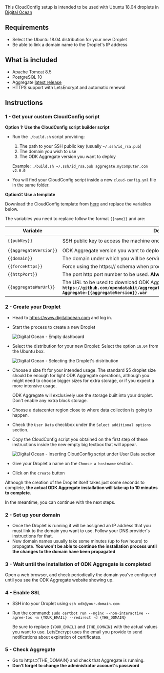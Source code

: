 This CloudConfig setup is intended to be used with Ubuntu 18.04 droplets in [Digital Ocean](https://cloud.digitalocean.com)

## Requirements

- Select the Ubuntu 18.04 distribution for your new Droplet
- Be able to link a domain name to the Droplet's IP address

## What is included

- Apache Tomcat 8.5
- PostgreSQL 10
- Aggregate [latest release](https://github.com/opendatakit/aggregate/releases)
- HTTPS support with LetsEncrypt and automatic renewal
  
## Instructions

### 1 - Get your custom CloudConfig script

**Option 1: Use the CloudConfig script builder script**

- Run the `./build.sh` script providing:
  1. The path to your SSH public key (usually `~/.ssh/id_rsa.pub`)
  2. The domain you wish to use 
  3. The ODK Aggregate version you want to deploy

  Example: `./build.sh ~/.ssh/id_rsa.pub aggregate.mycomputer.com v2.0.0`
  
- You will find your CloudConfig script inside a new `cloud-config.yml` file in the same folder.
  
**Option2: Use a template**

Download the CloudConfig template from [here](../assets/cloud-config.yml.tpl) and replace the variables below.

The variables you need to replace follow the format `{{name}}` and are:

| Variable | Description | Example value |
| --- | --- | --- |
| `{{pubKey}}` | SSH public key to access the machine once it's running | `ssh-rsa AAAAB3NzaC1yc2EAAAADAQ (...some chars omited...) FWP9LG0xMK3uZhEriN6Gsn3PMkIj user@servername` |
| `{{aggregateVersion}}` | ODK Aggregate version you want to deploy| `v2.0.0` |
| `{{domain}}` | The domain under which you will be serving ODK Aggregate | `aggregate.opendatakit.org` |
| `{{forceHttps}}` | Force using the https:// schema when producing links. **Always set this to `true`** | `true` |
| `{{httpPort}}` | The port http port number to be used. **Always set this to `80`** | `80` |
| `{{aggregateWarUrl}}` | The URL to be used to download ODK Aggregate. **Always set this to `https://github.com/opendatakit/aggregate/releases/download/{{aggregateVersion}}/ODK-Aggregate-{{aggregateVersion}}.war`** | `https://github.com/opendatakit/aggregate/releases/download/v2.0.0/ODK-Aggregate-v2.0.0.war` |


### 2 - Create your Droplet  

- Head to https://www.digitalocean.com and log in.

- Start the process to create a new Droplet

  ![Digital Ocean - Empty dashboard](README_assets/DO_dashboard_empty.png)
  
- Select the distribution for your new Droplet: Select the option `18.04` from the Ubuntu box.

  ![Digital Ocean - Selecting the Droplet's distribution](README_assets/DO_ubuntu_distribution_selection.png)
  
- Choose a size fit for your intended usage. The standard $5 droplet size should be enough for light ODK Aggregate operations, although you might need to choose bigger sizes for extra storage, or if you expect a more intensive usage.

  ODK Aggregate will exclusively use the storage built into your droplet. Don't enable any extra block storage.

- Choose a datacenter region close to where data collection is going to happen.  
  
- Check the `User Data` checkbox under the `Select additional options` section.

- Copy the CloudConfig script you obtained on the first step of these instructions inside the new empty big textbox that will appear.
  
  ![Digital Ocean - Inserting CloudConfig script under User Data section](README_assets/DO_user_data_and_cloud_config.png)

- Give your Droplet a name on the `Choose a hostname` section.

- Click on the `create` button

Although the creation of the Droplet itself takes just some seconds to complete, **the actual ODK Aggregate installation will take up to 10 minutes to complete**.
  
In the meantime, you can continue with the next steps.

### 2 - Set up your domain

- Once the Droplet is running it will be assigned an IP address that you must link to the domain you want to use. Follow your DNS provider's instructions for that.
- New domain names usually take some minutes (up to few hours) to propagate. **You won't be able to continue the installation process until the changes to the domain have been propagated**

### 3 - Wait until the installation of ODK Aggregate is completed

Open a web browser, and check periodically the domain you've configured until you see the ODK Aggregate website showing up.


### 4 - Enable SSL

- SSH into your Droplet using `ssh odk@your.domain.com`
- Run the command: `sudo certbot run --nginx --non-interactive --agree-tos -m {YOUR_EMAIL} --redirect -d {THE_DOMAIN}`

  Be sure to replace `{YOUR_EMAIL}` and `{THE_DOMAIN}` with the actual values you want to use. LetsEncrypt uses the email you provide to send notifications about expiration of certificates.
  
### 5 - Check Aggregate

- Go to https::{THE_DOMAIN} and check that Aggregate is running.
- **Don't forget to change the administrator account's password**

